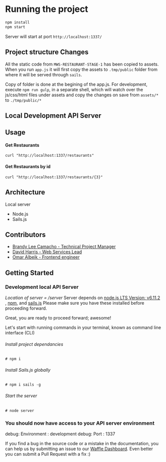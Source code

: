 # Running the project

```bash
npm install
npm start
```

Server will start at port `http://localhost:1337/`

## Project structure Changes

All the static code from `MWS-RESTAURANT-STAGE-1` has been copied to assets. When you run `app.js` it will first copy the assets to `.tmp/public` folder from where it will be served through `sails`.

Copy of folder is done at the begining of the app.js. For development, execute `npm run gulp`, in a separate shell, which will watch over the js/css/html files under assets and copy the changes on save from `assets/*` to `./tmp/public/*`

## Local Development API Server

## Usage

#### Get Restaurants

```
curl "http://localhost:1337/restaurants"
```

#### Get Restaurants by id

```
curl "http://localhost:1337/restaurants/{3}"
```

## Architecture

Local server

- Node.js
- Sails.js

## Contributors

- [Brandy Lee Camacho - Technical Project Manager](mailto:brandy.camacho@udacity.com)
- [David Harris - Web Services Lead](mailto:david.harris@udacity.com)
- [Omar Albeik - Frontend engineer](mailto:omaralbeik@gmail.com)

## Getting Started

### Development local API Server

_Location of server = /server_
Server depends on [node.js LTS Version: v6.11.2 ](https://nodejs.org/en/download/), [npm](https://www.npmjs.com/get-npm), and [sails.js](http://sailsjs.com/)
Please make sure you have these installed before proceeding forward.

Great, you are ready to proceed forward; awesome!

Let's start with running commands in your terminal, known as command line interface (CLI)

###### Install project dependancies

```Install project dependancies
# npm i
```

###### Install Sails.js globally

```Install sails global
# npm i sails -g
```

###### Start the server

```Start server
# node server
```

### You should now have access to your API server environment

debug: Environment : development
debug: Port : 1337

If you find a bug in the source code or a mistake in the documentation, you can help us by
submitting an issue to our [Waffle Dashboard](https://waffle.io/udacity/mwnd-issues). Even better you can submit a Pull Request with a fix :)
